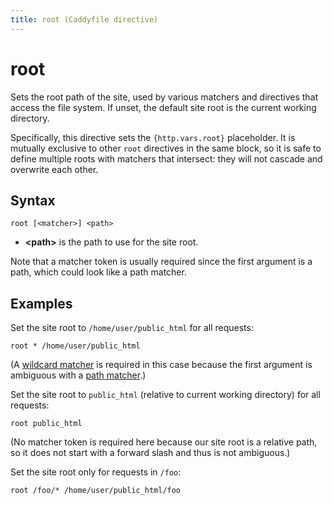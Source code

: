 ```yaml
---
title: root (Caddyfile directive)
---
```


# root

Sets the root path of the site, used by various matchers and directives that access the file system. If unset, the default site root is the current working directory.

Specifically, this directive sets the `{http.vars.root}` placeholder. It is mutually exclusive to other `root` directives in the same block, so it is safe to define multiple roots with matchers that intersect: they will not cascade and overwrite each other.


## Syntax

```
root [<matcher>] <path>
```

- **&lt;path&gt;** is the path to use for the site root.

Note that a matcher token is usually required since the first argument is a path, which could look like a path matcher.

## Examples

Set the site root to `/home/user/public_html` for all requests:

```
root * /home/user/public_html
```

(A [wildcard matcher](/docs/caddyfile/matchers#wildcard-matchers) is required in this case because the first argument is ambiguous with a [path matcher](/docs/caddyfile/matchers#path-matchers).)

Set the site root to `public_html` (relative to current working directory) for all requests:

```
root public_html
```

(No matcher token is required here because our site root is a relative path, so it does not start with a forward slash and thus is not ambiguous.)

Set the site root only for requests in `/foo`:

```
root /foo/* /home/user/public_html/foo
```
